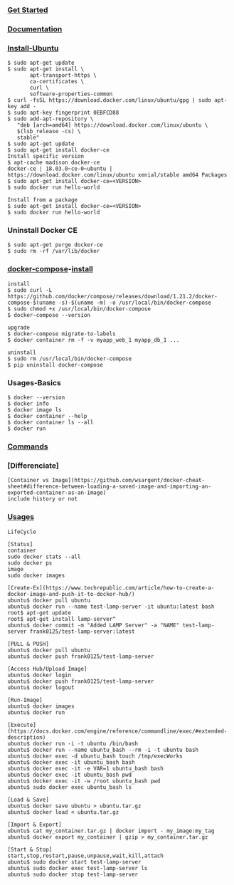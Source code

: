 ### [Get Started](https://docs.docker.com/get-started/#containers-and-virtual-machines)

### [Documentation](https://docs.docker.com/)

### [Install-Ubuntu](https://docs.docker.com/install/linux/docker-ce/ubuntu/)

    $ sudo apt-get update
    $ sudo apt-get install \
           apt-transport-https \
           ca-certificates \
           curl \
           software-properties-common
    $ curl -fsSL https://download.docker.com/linux/ubuntu/gpg | sudo apt-key add -
    $ sudo apt-key fingerprint 0EBFCD88
    $ sudo add-apt-repository \
       "deb [arch=amd64] https://download.docker.com/linux/ubuntu \
       $(lsb_release -cs) \
       stable"
    $ sudo apt-get update
    $ sudo apt-get install docker-ce
    Install specific version
    $ apt-cache madison docker-ce
    docker-ce | 18.03.0~ce-0~ubuntu | https://download.docker.com/linux/ubuntu xenial/stable amd64 Packages
    $ sudo apt-get install docker-ce=<VERSION>
    $ sudo docker run hello-world
    
    Install from a package
    $ sudo apt-get install docker-ce=<VERSION>
    $ sudo docker run hello-world
    
### Uninstall Docker CE 

    $ sudo apt-get purge docker-ce
    $ sudo rm -rf /var/lib/docker

### [docker-compose](https://docs.docker.com/compose/)-[install](https://docs.docker.com/compose/install/)

    install
    $ sudo curl -L https://github.com/docker/compose/releases/download/1.21.2/docker-compose-$(uname -s)-$(uname -m) -o /usr/local/bin/docker-compose
    $ sudo chmod +x /usr/local/bin/docker-compose
    $ docker-compose --version
    
    upgrade
    $ docker-compose migrate-to-labels
    $ docker container rm -f -v myapp_web_1 myapp_db_1 ...
    
    uninstall
    $ sudo rm /usr/local/bin/docker-compose
    $ pip uninstall docker-compose

### Usages-Basics

    $ docker --version
    $ docker info
    $ docker image ls
    $ docker container --help
    $ docker container ls --all
    $ docker run

### [Commands](https://docs.docker.com/engine/reference/commandline/docker/)

### [Differenciate]
    [Container vs Image](https://github.com/wsargent/docker-cheat-sheet#difference-between-loading-a-saved-image-and-importing-an-exported-container-as-an-image)
    include history or not
    

### [Usages](https://github.com/wsargent/docker-cheat-sheet)
    LifeCycle
   
    [Status]
    container
    sudo docker stats --all
    sudo docker ps
    image
    sudo docker images
   
    [Create-Ex](https://www.techrepublic.com/article/how-to-create-a-docker-image-and-push-it-to-docker-hub/)
    ubuntu$ docker pull ubuntu
    ubuntu$ docker run --name test-lamp-server -it ubuntu:latest bash
    root$ apt-get update
    root$ apt-get install lamp-server^
    ubuntu$ docker commit -m "Added LAMP Server" -a "NAME" test-lamp-server frank0125/test-lamp-server:latest
    
    [PULL & PUSH]
    ubuntu$ docker pull ubuntu
    ubuntu$ docker push frank0125/test-lamp-server
    
    [Access Hub/Upload Image]
    ubuntu$ docker login
    ubuntu$ docker push frank0125/test-lamp-server
    ubuntu$ docker logout
    
    [Run-Image]
    ubuntu$ docker images
    ubuntu$ docker run
    
    [Execute](https://docs.docker.com/engine/reference/commandline/exec/#extended-description)
    ubuntu$ docker run -i -t ubuntu /bin/bash
    ubuntu$ docker run --name ubuntu_bash --rm -i -t ubuntu bash
    ubuntu$ docker exec -d ubuntu_bash touch /tmp/execWorks
    ubuntu$ docker exec -it ubuntu_bash bash
    ubuntu$ docker exec -it -e VAR=1 ubuntu_bash bash
    ubuntu$ docker exec -it ubuntu_bash pwd
    ubuntu$ docker exec -it -w /root ubuntu_bash pwd
    ubuntu$ sudo docker exec ubuntu_bash ls
    
    [Load & Save]
    ubuntu$ docker save ubuntu > ubuntu.tar.gz
    ubuntu$ docker load < ubuntu.tar.gz
    
    [Import & Export]
    ubuntu$ cat my_container.tar.gz | docker import - my_image:my_tag
    ubuntu$ docker export my_container | gzip > my_container.tar.gz
    
    [Start & Stop]
    start,stop,restart,pause,unpause,wait,kill,attach
    ubuntu$ sudo docker start test-lamp-server
    ubuntu$ sudo docker exec test-lamp-server ls
    ubuntu$ sudo docker stop test-lamp-server
